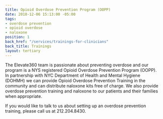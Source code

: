 ```yaml
---
title: Opioid Overdose Prevention Program (OOPP)
date: 2018-12-06 15:13:00 -05:00
tags:
- overdose prevention
- opioid overdose
- naloxone
position: 1
back_href: "/services/trainings-for-clinicians"
back_title: Trainings
layout: tertiary
---
```


The Elevate360 team is passionate about preventing overdose and our program is a NYS registered Opioid Overdose Prevention Program (OOPP). In partnership with NYC Department of Health and Mental Hygiene (DOHMH) we can provide Opioid Overdose Prevention Training in the community and can distribute naloxone kits free of charge. We also provide overdose prevention training and naloxone to our patients and their families when appropriate.

If you would like to talk to us about setting up an overdose prevention training, please call us at 212.204.8430.

